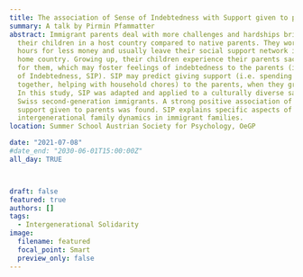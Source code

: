 ```yaml
---
title: The association of Sense of Indebtedness with Support given to parents
summary: A talk by Pirmin Pfammatter
abstract: Immigrant parents deal with more challenges and hardships bringing up
  their children in a host country compared to native parents. They work longer
  hours for less money and usually leave their social support network in the
  home country. Growing up, their children experience their parents sacrificing
  for them, which may foster feelings of indebtedness to the parents (i.e. Sense
  of Indebtedness, SIP). SIP may predict giving support (i.e. spending time
  together, helping with household chores) to the parents, when they grow old.
  In this study, SIP was adapted and applied to a culturally diverse sample of
  Swiss second-generation immigrants. A strong positive association of SIP with
  support given to parents was found. SIP explains specific aspects of
  intergenerational family dynamics in immigrant families.
location: Summer School Austrian Society for Psychology, OeGP

date: "2021-07-08"
#date_end: "2030-06-01T15:00:00Z"
all_day: TRUE



draft: false
featured: true
authors: []
tags:
  - Intergenerational Solidarity
image:
  filename: featured
  focal_point: Smart
  preview_only: false
---
```

